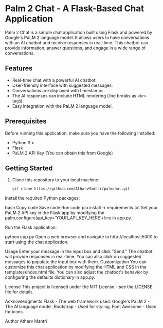 # Palm 2 Chat - A Flask-Based Chat Application

Palm 2 Chat is a simple chat application built using Flask and powered by Google's PaLM 2 language model. It allows users to have conversations with an AI chatbot and receive responses in real-time. This chatbot can provide information, answer questions, and engage in a wide range of conversations.

## Features

- Real-time chat with a powerful AI chatbot.
- User-friendly interface with suggested messages.
- Conversations are displayed with timestamps.
- The AI responses can include HTML rendering (line breaks as `<br>` tags).
- Easy integration with the PaLM 2 language model.

## Prerequisites

Before running this application, make sure you have the following installed:

- Python 3.x
- Flask
- PaLM 2 API Key (You can obtain this from Google)

## Getting Started

1. Clone this repository to your local machine:

   ```bash
   git clone https://github.com/AtharvMantri/palmchat.git
Install the required Python packages:

bash
Copy code
Save code
Run code
pip install -r requirements.txt
Set your PaLM 2 API key in the Flask app by modifying the palm.configure(api_key='YOUR_API_KEY_HERE') line in app.py.

Run the Flask application:

python app.py
Open a web browser and navigate to http://localhost:5000 to start using the chat application.

Usage
Enter your message in the input box and click "Send."
The chatbot will provide responses in real-time.
You can also click on suggested messages to populate the input box with them.
Customization
You can customize this chat application by modifying the HTML and CSS in the templates/index.html file. You can also adjust the chatbot's behavior by configuring the defaults dictionary in app.py.

License
This project is licensed under the MIT License - see the LICENSE file for details.

Acknowledgments
Flask - The web framework used.
Google's PaLM 2 - The AI language model.
Bootstrap - Used for styling.
Font Awesome - Used for icons.


Author
Atharv Mantri
